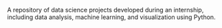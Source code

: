 
A repository of data science projects developed during an internship, including data analysis, machine learning, and visualization using Python.
